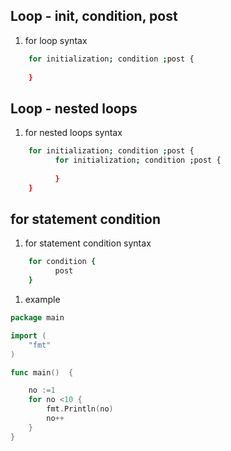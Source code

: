 ## Loop - init, condition, post 
1. for loop syntax  
```bash
    for initialization; condition ;post {
      
    }
``` 
## Loop - nested loops  
1. for nested loops syntax  

```bash
    for initialization; condition ;post {
          for initialization; condition ;post {
          
          }
    }
```  

## for statement condition 
1. for statement condition syntax  

```bash
    for condition {
          post
    }
``` 

1. example  
```go
package main

import (
	"fmt"
)

func main()  {

	no :=1
	for no <10 {
		fmt.Println(no)
		no++
	}
}

``` 
